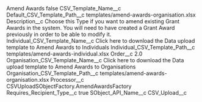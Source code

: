 <?xml version="1.0" encoding="UTF-8"?>
<CustomMetadata xmlns="http://soap.sforce.com/2006/04/metadata" xmlns:xsi="http://www.w3.org/2001/XMLSchema-instance" xmlns:xsd="http://www.w3.org/2001/XMLSchema">
    <label>Amend Awards</label>
    <protected>false</protected>
    <values>
        <field>CSV_Template_Name__c</field>
        <value xsi:nil="true"/>
    </values>
    <values>
        <field>Default_CSV_Template_Path__c</field>
        <value xsi:type="xsd:string">templates/amend-awards-organisation.xlsx</value>
    </values>
    <values>
        <field>Description__c</field>
        <value xsi:type="xsd:string">Choose this Type if you want to amend existing Grant Awards in the system. You will need to have created a Grant Award previously in order to be able to modify it.</value>
    </values>
    <values>
        <field>Individual_CSV_Template_Name__c</field>
        <value xsi:type="xsd:string">Click here to download the Data upload template to Amend Awards to Individuals</value>
    </values>
    <values>
        <field>Individual_CSV_Template_Path__c</field>
        <value xsi:type="xsd:string">templates/amend-awards-individual.xlsx</value>
    </values>
    <values>
        <field>Order__c</field>
        <value xsi:type="xsd:double">2.0</value>
    </values>
    <values>
        <field>Organisation_CSV_Template_Name__c</field>
        <value xsi:type="xsd:string">Click here to download the Data upload template to Amend Awards to Organisations</value>
    </values>
    <values>
        <field>Organisation_CSV_Template_Path__c</field>
        <value xsi:type="xsd:string">templates/amend-awards-organisation.xlsx</value>
    </values>
    <values>
        <field>Processor__c</field>
        <value xsi:type="xsd:string">CSVUploadSObjectFactory.AmendAwardsFactory</value>
    </values>
    <values>
        <field>Requires_Recipient_Type__c</field>
        <value xsi:type="xsd:boolean">true</value>
    </values>
    <values>
        <field>SObject_API_Name__c</field>
        <value xsi:type="xsd:string">CSV_Upload__c</value>
    </values>
</CustomMetadata>
